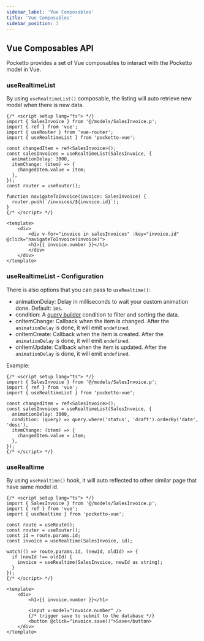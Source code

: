 ```yaml
---
sidebar_label: 'Vue Composables'
title: 'Vue Composables'
sidebar_position: 3
---
```


## Vue Composables API

Pocketto provides a set of Vue composables to interact with the Pocketto model in Vue.

### useRealtimeList

By using `useRealtimeList()` composable, the listing will auto retrieve new model when there is new data.

```tsx
{/* <script setup lang="ts"> */}
import { SalesInvoice } from '@/models/SalesInvoice.p';
import { ref } from 'vue';
import { useRouter } from 'vue-router';
import { useRealtimeList } from 'pocketto-vue';

const changedItem = ref<SalesInvoice>();
const salesInvoices = useRealtimeList(SalesInvoice, {
  animationDelay: 3000, 
  itemChange: (item) => {
    changedItem.value = item;
  },
});
const router = useRouter();

function navigateToInvoice(invoice: SalesInvoice) {
  router.push(`/invoices/${invoice.id}`);
}
{/* </script> */}

<template>
    <div>
        <div v-for="invoice in salesInvoices" :key="invoice.id" @click="navigateToInvoice(invoice)">
        <h1>{{ invoice.number }}</h1>
        </div>
    </div>
</template>
```

### useRealtimeList - Configuration

There is also options that you can pass to `useRealtime()`:

- animationDelay: Delay in milliseconds to wait your custom animation done. Default: `1ms`.
- condition: A [query builder](/docs/data-modelling/query-builder#complex-queries---callback) condition to filter and sorting the data.
- onItemChange: Callback when the item is changed. After the `animationDelay` is done, it will emit `undefined`.
- onItemCreate: Callback when the item is created. After the `animationDelay` is done, it will emit `undefined`.
- onItemUpdate: Callback when the item is updated. After the `animationDelay` is done, it will emit `undefined`.

Example:

```tsx
{/* <script setup lang="ts"> */}
import { SalesInvoice } from '@/models/SalesInvoice.p';
import { ref } from 'vue';
import { useRealtimeList } from 'pocketto-vue';

const changedItem = ref<SalesInvoice>();
const salesInvoices = useRealtimeList(SalesInvoice, {
  animationDelay: 3000, 
  condition: (query) => query.where('status', 'draft').orderBy('date', 'desc'),
  itemChange: (item) => {
    changedItem.value = item;
  },
});
{/* </script> */}
```

### useRealtime

By using `useRealtime()` hook, it will auto reflected to other similar page that have same model id.

```tsx
{/* <script setup lang="ts"> */}
import { SalesInvoice } from '@/models/SalesInvoice.p';
import { ref } from 'vue';
import { useRealtime } from 'pocketto-vue';

const route = useRoute();
const router = useRouter();
const id = route.params.id;
const invoice = useRealtime(SalesInvoice, id);

watch(() => route.params.id, (newId, oldId) => {
  if (newId !== oldId) {
    invoice = useRealtime(SalesInvoice, newId as string);
  }
});
{/* </script> */}

<template>
    <div>
        <h1>{{ invoice.number }}</h1>

        <input v-model="invoice.number" />
        {/* trigger save to submit to the database */}
        <button @click="invoice.save()">Save</button>
    </div>
</template>
```
